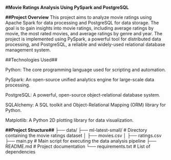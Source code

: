 **#Movie Ratings Analysis Using PySpark and PostgreSQL**

**##Project Overview**
  This project aims to analyze movie ratings using Apache Spark for data processing and PostgreSQL for data storage. 
  The goal is to gain insights into movie ratings, including average ratings by movie, the most rated movies, and average ratings by genre and year. 
  The project is implemented using PySpark, a powerful tool for distributed data processing, and PostgreSQL, a reliable and widely-used relational database management system.

##Technologies Used##
  
  Python: The core programming language used for scripting and automation.
  
  PySpark: An open-source unified analytics engine for large-scale data processing.
  
  PostgreSQL: A powerful, open-source object-relational database system.
  
  SQLAlchemy: A SQL toolkit and Object-Relational Mapping (ORM) library for Python.
  
  Matplotlib: A Python 2D plotting library for data visualization.

**##Project Structure##**
  ├── data/
      ├── ml-latest-small/          # Directory containing the movie ratings dataset
  │       ├── movies.csv
  │       ├── ratings.csv
  ├── main.py                       # Main script for executing the data analysis pipeline
  ├── README.md                     # Project documentation
  └── requirements.txt              # List of dependencies





